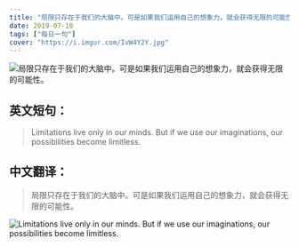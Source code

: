 ```yaml
---
title: "局限只存在于我们的大脑中。可是如果我们运用自己的想象力，就会获得无限的可能性。"
date: 2019-07-10
tags: ["每日一句"]
cover: "https://i.imgur.com/IvW4Y2Y.jpg"
---
```


![局限只存在于我们的大脑中。可是如果我们运用自己的想象力，就会获得无限的可能性。](https://i.imgur.com/GuUWVP5.jpg)

## 英文短句：
> Limitations live only in our minds. But if we use our imaginations, our possibilities become limitless.

<!--more-->

## 中文翻译：
> 局限只存在于我们的大脑中。可是如果我们运用自己的想象力，就会获得无限的可能性。

![Limitations live only in our minds. But if we use our imaginations, our possibilities become limitless.](https://i.imgur.com/dLmOdBy.jpg)


